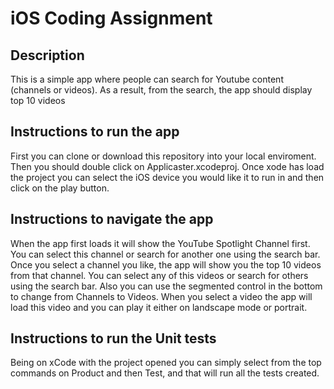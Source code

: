 # iOS Coding Assignment
## Description
This is a simple app where people can search for Youtube content (channels or videos). As a
result, from the search, the app should display top 10 videos
## Instructions to run the app
First you can clone or download this repository into your local enviroment.
Then you should double click on Applicaster.xcodeproj.
Once xode has load the project you can select the iOS device you would like it to run in and then click on the play button.
## Instructions to navigate the app
When the app first loads it will show the YouTube Spotlight Channel first.
You can select this channel or search for another one using the search bar.
Once you select a channel you like, the app will show you the top 10 videos from that channel.
You can select any of this videos or search for others using the search bar.
Also you can use the segmented control in the bottom to change from Channels  to Videos.
When you select a video the app will load this video and you can play it either on landscape mode or portrait.
## Instructions to run the Unit tests
Being on xCode with the project opened you can simply select from the top commands on Product and then Test, and that will run all the tests created.